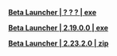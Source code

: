 **[Beta Launcher | ? ? ? | exe ](https://bundle.bh3.com/public/Beta/PC/Bh3_Beta_20210902104334.exe)**

**[Beta Launcher | 2.19.0.0 | exe ](https://bundle.bh3.com/public/Beta/PC/%E5%B4%A9%E5%9D%8F3%20Beta_20221020184228.exe)**

**[Beta Launcher | 2.23.2.0 | zip ](https://bundle.bh3.com/tmp/pc_client/beta/update//bh3_cn/3/update_20230216143524_54c2065fHegPSTrD.zip)**

